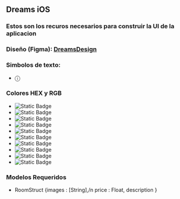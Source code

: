 ## Dreams iOS

### Estos son los recuros necesarios para construir la UI de la aplicacion

### Diseño (Figma): [DreamsDesign](https://www.figma.com/design/dONuMtUIZmygACBVlPtFVR/DreamsApp?node-id=0-1&t=mLbo6wXoyyLgGIrH-1)

### Simbolos de texto: 
- ⓘ

### Colores HEX y RGB
- ![Static Badge](https://img.shields.io/badge/%23FFEA04%20%7C%7C%20255%2C%20234%2C%204-FFEA04)
- ![Static Badge](https://img.shields.io/badge/%23262626%20%7C%7C%2038%2C%2038%2C%2038-262626)
- ![Static Badge](https://img.shields.io/badge/%23A4A4A4%20%7C%7C%20164%2C%20164%2C%20164-A4A4A4)
- ![Static Badge](https://img.shields.io/badge/%235D5D5D%20%7C%7C%2093%2C%2093%2C%2093-5D5D5D)
- ![Static Badge](https://img.shields.io/badge/%23D1D1D1%20%7C%7C%20RGB(209%2C%20209%2C%20209)-%23D1D1D1)
- ![Static Badge](https://img.shields.io/badge/%233E3C22%20%7C%7C%2062%2C%2060%2C%2034-3E3C22)
- ![Static Badge](https://img.shields.io/badge/%23FCF6B3%20%7C%7C%20252%2C%20246%2C%20179-FCF6B3)
- ![Static Badge](https://img.shields.io/badge/%23FCF06F%20%7C%7C%20255%2C%20234%2C%204-FCF06F)
- ![Static Badge](https://img.shields.io/badge/%23000000%20%7C%7C%200%2C%200%2C%200-000000)
- ![Static Badge](https://img.shields.io/badge/%23FFFFFF%20%7C%7C%20255%2C%20255%2C%20255-FFFFFF)


### Modelos Requeridos
- RoomStruct {images : [String],/n price : Float, description }






